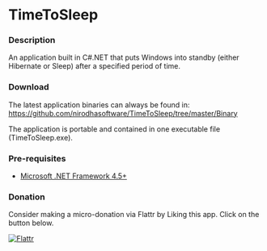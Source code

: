 TimeToSleep
===========

### Description

An application built in C#.NET that puts Windows into standby (either Hibernate or Sleep) after a specified period of time.

### Download

The latest application binaries can always be found in:  
https://github.com/nirodhasoftware/TimeToSleep/tree/master/Binary

The application is portable and contained in one executable file (TimeToSleep.exe).

### Pre-requisites

* [Microsoft .NET Framework 4.5+](http://www.microsoft.com/en-us/download/details.aspx?id=30653)

### Donation

Consider making a micro-donation via Flattr by Liking this app. Click on the button below.  

[![Flattr](http://api.flattr.com/button/flattr-badge-large.png "Flattr this")](https://flattr.com/submit/auto?user_id=NirodhaSoftware&url=https%3A%2F%2Fgithub.com%2Fnirodhasoftware%2FTimeToSleep)  

